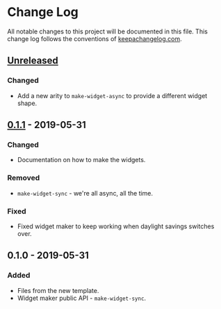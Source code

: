 # Change Log
All notable changes to this project will be documented in this file. This change log follows the conventions of [keepachangelog.com](http://keepachangelog.com/).

## [Unreleased]
### Changed
- Add a new arity to `make-widget-async` to provide a different widget shape.

## [0.1.1] - 2019-05-31
### Changed
- Documentation on how to make the widgets.

### Removed
- `make-widget-sync` - we're all async, all the time.

### Fixed
- Fixed widget maker to keep working when daylight savings switches over.

## 0.1.0 - 2019-05-31
### Added
- Files from the new template.
- Widget maker public API - `make-widget-sync`.

[Unreleased]: https://github.com/your-name/diamond-clojure/compare/0.1.1...HEAD
[0.1.1]: https://github.com/your-name/diamond-clojure/compare/0.1.0...0.1.1
